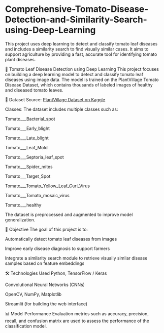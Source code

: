 # Comprehensive-Tomato-Disease-Detection-and-Similarity-Search-using-Deep-Learning
This project uses deep learning to detect and classify tomato leaf diseases and includes a similarity search to find visually similar cases. It aims to support agriculture by providing a fast, accurate tool for identifying tomato plant diseases.

🌿 Tomato Leaf Disease Detection using Deep Learning
This project focuses on building a deep learning model to detect and classify tomato leaf diseases using image data. The model is trained on the PlantVillage Tomato Disease Dataset, which contains thousands of labeled images of healthy and diseased tomato leaves.

📁 Dataset
Source: [PlantVillage Dataset on Kaggle](https://www.kaggle.com/datasets/mohitsingh1804/plantvillage)

Classes: The dataset includes multiple classes such as:

Tomato___Bacterial_spot

Tomato___Early_blight

Tomato___Late_blight

Tomato___Leaf_Mold

Tomato___Septoria_leaf_spot

Tomato___Spider_mites

Tomato___Target_Spot

Tomato___Tomato_Yellow_Leaf_Curl_Virus

Tomato___Tomato_mosaic_virus

Tomato___healthy

The dataset is preprocessed and augmented to improve model generalization.

🎯 Objective
The goal of this project is to:

Automatically detect tomato leaf diseases from images

Improve early disease diagnosis to support farmers

Integrate a similarity search module to retrieve visually similar disease samples based on feature embeddings

🛠 Technologies Used
Python, TensorFlow / Keras

Convolutional Neural Networks (CNNs)

OpenCV, NumPy, Matplotlib

Streamlit (for building the web interface)

📊 Model Performance
Evaluation metrics such as accuracy, precision, recall, and confusion matrix are used to assess the performance of the classification model.

